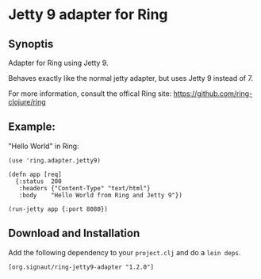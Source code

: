 # Jetty 9 adapter for Ring

## Synoptis

Adapter for Ring using Jetty 9.

Behaves exactly like the normal jetty adapter, but uses Jetty 9 instead of 7.

For more information, consult the offical Ring site: https://github.com/ring-clojure/ring

## Example:

"Hello World" in Ring:

    (use 'ring.adapter.jetty9)

    (defn app [req]
      {:status  200
       :headers {"Content-Type" "text/html"}
       :body    "Hello World from Ring and Jetty 9"})

    (run-jetty app {:port 8080})

## Download and Installation
Add the following dependency to your `project.clj` and do a `lein deps`.

    [org.signaut/ring-jetty9-adapter "1.2.0"]

